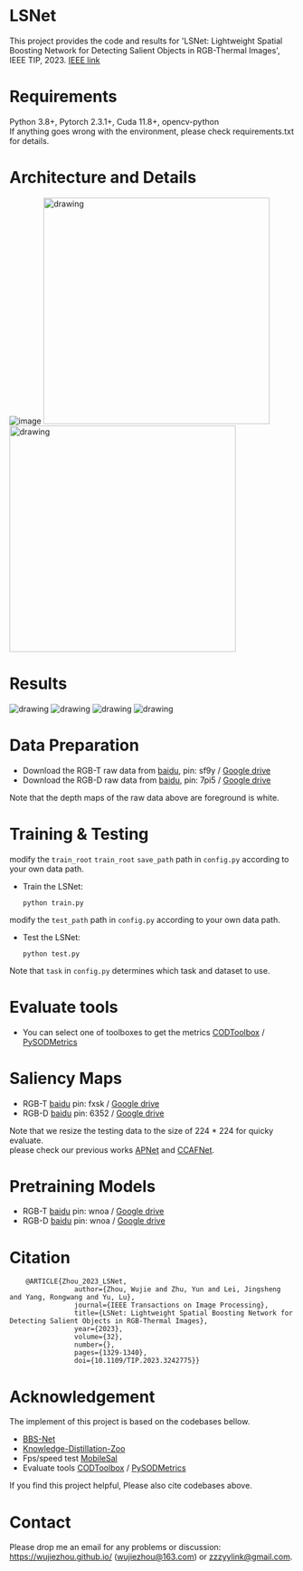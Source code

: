 # LSNet
This project provides the code and results for 'LSNet: Lightweight Spatial Boosting Network for Detecting Salient Objects in RGB-Thermal Images', IEEE TIP, 2023. [IEEE link](https://ieeexplore.ieee.org/document/10042233)  <br>

# Requirements
Python 3.8+, Pytorch 2.3.1+, Cuda 11.8+, opencv-python <br>
If anything goes wrong with the environment, please check requirements.txt for details.

# Architecture and Details
   ![image](https://user-images.githubusercontent.com/38373305/218299592-13bb523b-8f1d-485f-9c65-137dca4e1544.png)
<img src="https://user-images.githubusercontent.com/38373305/218299628-8b7bbdc5-39b2-4d68-9cdb-828e617c0bab.png" alt="drawing" width="400" height="400"/> <img src="https://user-images.githubusercontent.com/38373305/218299686-8a7e7cae-8970-4e56-a4b1-4986b872741f.png" alt="drawing" width="400" height="400"/>

# Results
<img src="https://user-images.githubusercontent.com/38373305/218301004-4556a1c6-b76b-44b6-aeab-1f48b15cc17d.png" alt="drawing"/>
<img src="https://user-images.githubusercontent.com/38373305/218301024-cbf9bfbc-b3e2-4e44-89a2-106fafeda465.png" alt="drawing"/>
<img src="https://user-images.githubusercontent.com/38373305/218301046-2fab51b0-4566-43d0-a861-9d6ee7136cb1.png" alt="drawing"/>
<img src="https://user-images.githubusercontent.com/38373305/218301207-f40f0a86-247c-4da2-85a2-a9b17fae4ec8.png" alt="drawing"/>

# Data Preparation
 - Download the RGB-T raw data from [baidu](https://pan.baidu.com/s/1fDht3BmqIYPks_iquST5hQ), pin: sf9y / [Google drive](https://drive.google.com/file/d/1vjdD13DTh9mM69mRRRdFBbpWbmj6MSKj/view?usp=share_link) <br>
 - Download the RGB-D raw data from [baidu](https://pan.baidu.com/s/1A-fwxAtnwMPuznn1PCATWg), pin: 7pi5 / [Google drive](https://drive.google.com/file/d/1WzTuHQJCKPE5OreanoU0N2e82Y1_VZyA/view?usp=share_link) <br>

Note that the depth maps of the raw data above are foreground is white.
# Training & Testing
modify the `train_root` `train_root` `save_path` path in `config.py` according to your own data path.
- Train the LSNet:

    `python train.py`
    
modify the `test_path` path in `config.py` according to your own data path.

- Test the LSNet:   

    `python test.py`

Note that `task` in  `config.py`  determines which task and dataset to use.

# Evaluate tools
- You can select one of toolboxes to get the metrics
[CODToolbox](https://github.com/DengPingFan/CODToolbox)  / [PySODMetrics](https://github.com/lartpang/PySODMetrics)

# Saliency Maps
- RGB-T [baidu](https://pan.baidu.com/s/1i5GwM0C0OfE5D5VLXlBkVA) pin: fxsk / [Google drive](https://drive.google.com/file/d/1ATEw8cNLHYfuCAK40VUBzcqBnMOKw-OV/view?usp=sharing)<br>
- RGB-D [baidu](https://pan.baidu.com/s/1bAlk753MeeRG0BLMJXAzxQ) pin: 6352 / [Google drive](https://drive.google.com/file/d/1WgQlcVWg_YC4_64TaIn8JSWuzZC_FfhW/view?usp=sharing)<br>

Note that we resize the testing data to the size of 224 * 224 for quicky evaluate. <br>
please check our previous works [APNet](https://github.com/zyrant/APNet) and [CCAFNet](https://github.com/zyrant/CCAFNet).

# Pretraining Models
- RGB-T [baidu](https://pan.baidu.com/s/1aGP283gNpb3oosvbq4OSDg) pin: wnoa / [Google drive](https://drive.google.com/drive/folders/17xmRA5zhLeIIS_-1EXbhxhPoW-Xn40xl?usp=sharing) <br>
- RGB-D [baidu](https://pan.baidu.com/s/1aGP283gNpb3oosvbq4OSDg) pin: wnoa / [Google drive](https://drive.google.com/drive/folders/17xmRA5zhLeIIS_-1EXbhxhPoW-Xn40xl?usp=sharing) <br>

# Citation
        @ARTICLE{Zhou_2023_LSNet,
                    author={Zhou, Wujie and Zhu, Yun and Lei, Jingsheng and Yang, Rongwang and Yu, Lu},
                    journal={IEEE Transactions on Image Processing}, 
                    title={LSNet: Lightweight Spatial Boosting Network for Detecting Salient Objects in RGB-Thermal Images}, 
                    year={2023},
                    volume={32},
                    number={},
                    pages={1329-1340},
                    doi={10.1109/TIP.2023.3242775}}      
                    
# Acknowledgement
The implement of this project is based on the codebases bellow. <br>
- [BBS-Net](https://github.com/zyjwuyan/BBS-Net) <br>
- [Knowledge-Distillation-Zoo](https://github.com/AberHu/Knowledge-Distillation-Zoo) <br>
- Fps/speed test  [MobileSal](https://github.com/yuhuan-wu/MobileSal/blob/master/speed_test.py)
- Evaluate tools [CODToolbox](https://github.com/DengPingFan/CODToolbox)  / [PySODMetrics](https://github.com/lartpang/PySODMetrics)<br>

If you find this project helpful, Please also cite codebases above.

# Contact
Please drop me an email for any problems or discussion: https://wujiezhou.github.io/ (wujiezhou@163.com) or zzzyylink@gmail.com.


